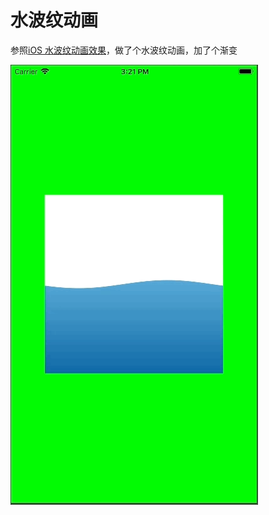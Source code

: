 # 水波纹动画

参照[iOS 水波纹动画效果](http://objcer.com/2015/02/19/WaterWave/)，做了个水波纹动画，加了个渐变

![水波纹动画](https://github.com/winfredzen/iOS-Animation/blob/master/WaveAnimation/screenshot/WaveAnimation_1.gif)

